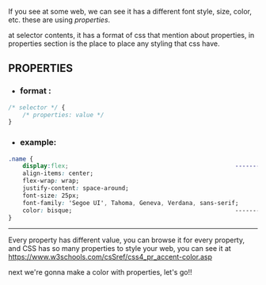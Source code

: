 If you see at some web, we can see it has a different font style, size, color, etc. these are using *properties*.

at selector contents, it has a format of css that mention about properties, in properties section is the place to place any styling that css have.


## PROPERTIES
- ### format : 
```css
/* selector */ {
    /* properties: value */
}
```

- ### example:
```css
.name {
    display:flex;                                               -------+
    align-items: center;                                               |
    flex-wrap: wrap;                                                   |
    justify-content: space-around;                                     +----> these are `property: value`
    font-size: 25px;                                                   |
    font-family: 'Segoe UI', Tahoma, Geneva, Verdana, sans-serif;      |
    color: bisque;                                              -------+
}
```
---

Every property has different value, you can browse it for every property, and CSS has so many properties to style your web,
you can see it at https://www.w3schools.com/csSref/css4_pr_accent-color.asp

next we're gonna make a color with properties, let's go!!
